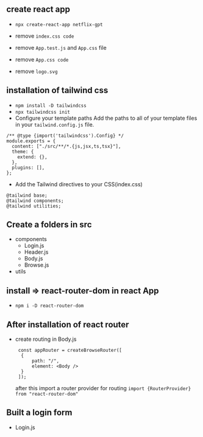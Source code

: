## create react app

- `npx create-react-app netflix-gpt`

- remove `index.css code`
- remove `App.test.js` and `App.css` file
- remove `App.css code`
- remove `logo.svg`

## installation of tailwind css

- `npm install -D tailwindcss`
- `npx tailwindcss init`
- Configure your template paths Add the paths to all of your template files in your `tailwind.config.js` file.

```
/** @type {import('tailwindcss').Config} */
module.exports = {
  content: ["./src/**/*.{js,jsx,ts,tsx}"],
  theme: {
    extend: {},
  },
  plugins: [],
};

```

- Add the Tailwind directives to your CSS(index.css)

```
@tailwind base;
@tailwind components;
@tailwind utilities;
```

## Create a folders in src

- components
  - Login.js
  - Header.js
  - Body.js
  - Browse.js
- utils

## install => react-router-dom in react App

- `npm i -D react-router-dom`

## After installation of react router

- create routing in Body.js
  ```
   const appRouter = createBrowseRouter([
    {
        path: "/",
        element: <Body />
    }
   ]);
  ```
  after this import a router provider for routing `import {RouterProvider} from "react-router-dom"`

## Built a login form

- Login.js
